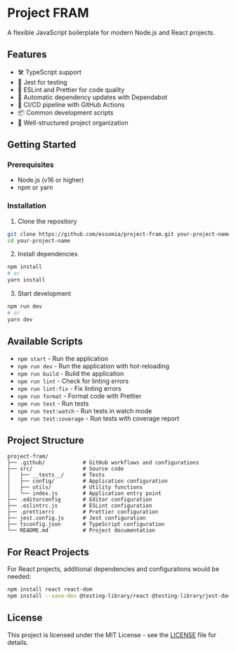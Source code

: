 # Project FRAM

A flexible JavaScript boilerplate for modern Node.js and React projects.

## Features

- 🛠️ TypeScript support
- 🧪 Jest for testing
- 📏 ESLint and Prettier for code quality
- 🔄 Automatic dependency updates with Dependabot
- 🚀 CI/CD pipeline with GitHub Actions
- 📦 Common development scripts
- 🌲 Well-structured project organization

## Getting Started

### Prerequisites

- Node.js (v16 or higher)
- npm or yarn

### Installation

1. Clone the repository

```bash
git clone https://github.com/essomia/project-fram.git your-project-name
cd your-project-name
```

2. Install dependencies

```bash
npm install
# or
yarn install
```

3. Start development

```bash
npm run dev
# or
yarn dev
```

## Available Scripts

- `npm start` - Run the application
- `npm run dev` - Run the application with hot-reloading
- `npm run build` - Build the application
- `npm run lint` - Check for linting errors
- `npm run lint:fix` - Fix linting errors
- `npm run format` - Format code with Prettier
- `npm run test` - Run tests
- `npm run test:watch` - Run tests in watch mode
- `npm run test:coverage` - Run tests with coverage report

## Project Structure

```
project-fram/
├── .github/            # GitHub workflows and configurations
├── src/                # Source code
│   ├── __tests__/      # Tests
│   ├── config/         # Application configuration
│   ├── utils/          # Utility functions
│   └── index.js        # Application entry point
├── .editorconfig       # Editor configuration
├── .eslintrc.js        # ESLint configuration
├── .prettierrc         # Prettier configuration
├── jest.config.js      # Jest configuration
├── tsconfig.json       # TypeScript configuration
└── README.md           # Project documentation
```

## For React Projects

For React projects, additional dependencies and configurations would be needed:

```bash
npm install react react-dom
npm install --save-dev @testing-library/react @testing-library/jest-dom
```

## License

This project is licensed under the MIT License - see the [LICENSE](LICENSE) file for details.
